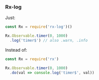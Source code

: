 ### Rx-log

Just:
```javascript
const Rx = require('rx-log')()

Rx.Observable.timer(0, 1000)
  .log('timer$') // also .warn, .info
```

Instead of:
```javascript
const Rx = require('rx')

Rx.Observable.timer(0, 1000)
  .do(val => console.log('timer$', val)) 
```